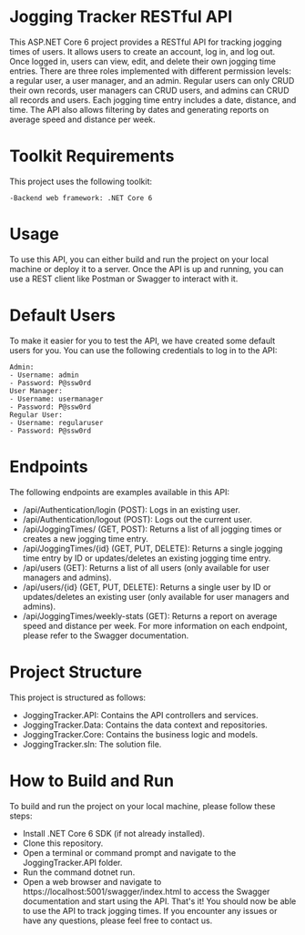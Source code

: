 # Jogging Tracker RESTful API
This ASP.NET Core 6 project provides a RESTful API for tracking jogging times of users. It allows users to create an account, log in, and log out. Once logged in, users can view, edit, and delete their own jogging time entries. There are three roles implemented with different permission levels: a regular user, a user manager, and an admin. Regular users can only CRUD their own records, user managers can CRUD users, and admins can CRUD all records and users. Each jogging time entry includes a date, distance, and time. The API also allows filtering by dates and generating reports on average speed and distance per week.

# Toolkit Requirements
  This project uses the following toolkit:

    -Backend web framework: .NET Core 6
# Usage
  To use this API, you can either build and run the project on your local machine or deploy it to a server. Once the API is up and running, you can use a REST client like Postman or Swagger to interact with it.

# Default Users
  To make it easier for you to test the API, we have created some default users for you. You can use the following credentials to log in to the API:

    Admin:
    - Username: admin
    - Password: P@ssw0rd
    User Manager:
    - Username: usermanager
    - Password: P@ssw0rd
    Regular User:
    - Username: regularuser
    - Password: P@ssw0rd
# Endpoints
The following endpoints are examples available in this API:

  * /api/Authentication/login (POST): Logs in an existing user.
  * /api/Authentication/logout (POST): Logs out the current user.
  * /api/JoggingTimes/ (GET, POST): Returns a list of all jogging times or creates a new jogging time entry.
  * /api/JoggingTimes/{id} (GET, PUT, DELETE): Returns a single jogging time entry by ID or updates/deletes an existing jogging time entry.
  * /api/users (GET): Returns a list of all users (only available for user managers and admins).
  * /api/users/{id} (GET, PUT, DELETE): Returns a single user by ID or updates/deletes an existing user (only available for user managers and admins).
  * /api/JoggingTimes/weekly-stats (GET): Returns a report on average speed and distance per week.
  For more information on each endpoint, please refer to the Swagger documentation.

# Project Structure
This project is structured as follows:

* JoggingTracker.API: Contains the API controllers and services.
* JoggingTracker.Data: Contains the data context and repositories.
* JoggingTracker.Core: Contains the business logic and models.
* JoggingTracker.sln: The solution file.
# How to Build and Run
To build and run the project on your local machine, please follow these steps:

* Install .NET Core 6 SDK (if not already installed).
* Clone this repository.
* Open a terminal or command prompt and navigate to the JoggingTracker.API folder.
* Run the command dotnet run.
* Open a web browser and navigate to https://localhost:5001/swagger/index.html to access the Swagger documentation and start using the API.
That's it! You should now be able to use the API to track jogging times. If you encounter any issues or have any questions, please feel free to contact us.
